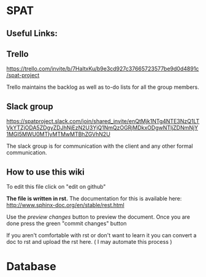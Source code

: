 SPAT
========

Useful Links:
-------------

Trello
------
https://trello.com/invite/b/7HaltxKu/b9e3cd927c37665723577be9d0d4891c/spat-project

Trello maintains the backlog as well as to-do lists for all the group members.

Slack group
-----------

https://spatproject.slack.com/join/shared_invite/enQtMjk1NTg4NTE3NzQ1LTVkYTZjODA5ZDgyZDJhNjEzN2U3YjQ1NmQzOGRjMDkxODgwNTljZDNmNjY1MGI5MWU0MTIyMTMwMTBhZGVhN2U

The slack group is for communication with the client and any other formal communication.


How to use this wiki
--------------------
To edit this file click on "edit on github"

**The file is written in rst.**
The documentation for this is available here:
http://www.sphinx-doc.org/en/stable/rest.html

Use the *preview changes* button to preview the document.
Once you are done press the green "commit changes" button

If you aren't comfortable with rst or don't want to learn it you can convert a doc to rst and upload the rst here.
( I may automate this process )   


Database
========


